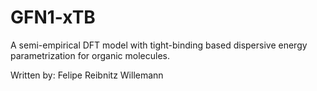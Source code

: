 # GFN1-xTB
A semi-empirical DFT model with tight-binding based dispersive energy parametrization for organic molecules.

Written by: Felipe Reibnitz Willemann
